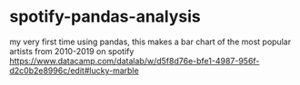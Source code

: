 # spotify-pandas-analysis
my very first time using pandas, this makes a bar chart of the most popular artists from 2010-2019 on spotify 
https://www.datacamp.com/datalab/w/d5f8d76e-bfe1-4987-956f-d2c0b2e8996c/edit#lucky-marble 
